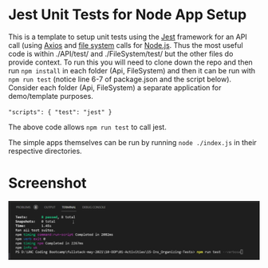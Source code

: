 # Jest Unit Tests for Node App Setup

This is a template to setup unit tests using the [Jest](https://jestjs.io/) framework for an API call (using [Axios](https://axios-http.com/) and [file system](https://nodejs.dev/learn/the-nodejs-fs-module) calls for [Node.js](https://nodejs.org/en/). Thus the most useful code is within ./API/test/ and ./FileSystem/test/ but the other files do provide context. To run this you will need to clone down the repo and then run `npm install` in each folder (Api, FileSystem) and then it can be run with `npm run test` (notice line 6-7 of package.json and the script below). Consider each folder (Api, FileSystem) a separate application for demo/template purposes. 

`"scripts": {
    "test": "jest"
}`

The above code allows `npm run test` to call jest.

The simple apps themselves can be run by running `node ./index.js` in their respective directories. 

# Screenshot

![screenshot](./Assets/screenshot.png)